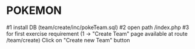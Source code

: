 # POKEMON

#1  install DB (team/create/inc/pokeTeam.sql)
#2  open path /index.php
#3  for first exercise requirement (1 -> "Create Team" page available at route /team/create) Click on "Create new Team" button
